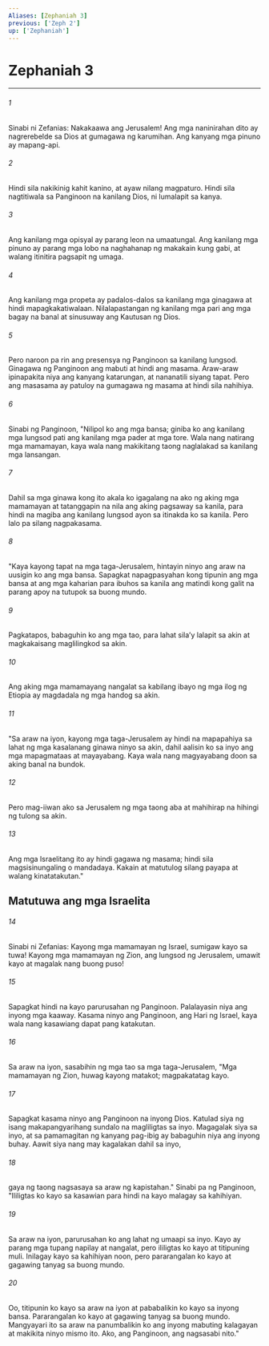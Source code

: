 ```yaml
---
Aliases: [Zephaniah 3]
previous: ['Zeph 2']
up: ['Zephaniah']
---
```

# Zephaniah 3

***

###### 1
Sinabi ni Zefanias: Nakakaawa ang Jerusalem! Ang mga naninirahan dito ay nagrerebelde sa Dios at gumagawa ng karumihan. Ang kanyang mga pinuno ay mapang-api. 

###### 2
Hindi sila nakikinig kahit kanino, at ayaw nilang magpaturo. Hindi sila nagtitiwala sa Panginoon na kanilang Dios, ni lumalapit sa kanya. 

###### 3
Ang kanilang mga opisyal ay parang leon na umaatungal. Ang kanilang mga pinuno ay parang mga lobo na naghahanap ng makakain kung gabi, at walang itinitira pagsapit ng umaga. 

###### 4
Ang kanilang mga propeta ay padalos-dalos sa kanilang mga ginagawa at hindi mapagkakatiwalaan. Nilalapastangan ng kanilang mga pari ang mga bagay na banal at sinusuway ang Kautusan ng Dios. 

###### 5
Pero naroon pa rin ang presensya ng Panginoon sa kanilang lungsod. Ginagawa ng Panginoon ang mabuti at hindi ang masama. Araw-araw ipinapakita niya ang kanyang katarungan, at nananatili siyang tapat. Pero ang masasama ay patuloy na gumagawa ng masama at hindi sila nahihiya. 

###### 6
Sinabi ng Panginoon, "Nilipol ko ang mga bansa; giniba ko ang kanilang mga lungsod pati ang kanilang mga pader at mga tore. Wala nang natirang mga mamamayan, kaya wala nang makikitang taong naglalakad sa kanilang mga lansangan. 

###### 7
Dahil sa mga ginawa kong ito akala ko igagalang na ako ng aking mga mamamayan at tatanggapin na nila ang aking pagsaway sa kanila, para hindi na magiba ang kanilang lungsod ayon sa itinakda ko sa kanila. Pero lalo pa silang nagpakasama. 

###### 8
"Kaya kayong tapat na mga taga-Jerusalem, hintayin ninyo ang araw na uusigin ko ang mga bansa. Sapagkat napagpasyahan kong tipunin ang mga bansa at ang mga kaharian para ibuhos sa kanila ang matindi kong galit na parang apoy na tutupok sa buong mundo. 

###### 9
Pagkatapos, babaguhin ko ang mga tao, para lahat silaʼy lalapit sa akin at magkakaisang maglilingkod sa akin. 

###### 10
Ang aking mga mamamayang nangalat sa kabilang ibayo ng mga ilog ng Etiopia ay magdadala ng mga handog sa akin. 

###### 11
"Sa araw na iyon, kayong mga taga-Jerusalem ay hindi na mapapahiya sa lahat ng mga kasalanang ginawa ninyo sa akin, dahil aalisin ko sa inyo ang mga mapagmataas at mayayabang. Kaya wala nang magyayabang doon sa aking banal na bundok. 

###### 12
Pero mag-iiwan ako sa Jerusalem ng mga taong aba at mahihirap na hihingi ng tulong sa akin. 

###### 13
Ang mga Israelitang ito ay hindi gagawa ng masama; hindi sila magsisinungaling o mandadaya. Kakain at matutulog silang payapa at walang kinatatakutan." 

## Matutuwa ang mga Israelita 

###### 14
Sinabi ni Zefanias: Kayong mga mamamayan ng Israel, sumigaw kayo sa tuwa! Kayong mga mamamayan ng Zion, ang lungsod ng Jerusalem, umawit kayo at magalak nang buong puso! 

###### 15
Sapagkat hindi na kayo parurusahan ng Panginoon. Palalayasin niya ang inyong mga kaaway. Kasama ninyo ang Panginoon, ang Hari ng Israel, kaya wala nang kasawiang dapat pang katakutan. 

###### 16
Sa araw na iyon, sasabihin ng mga tao sa mga taga-Jerusalem, "Mga mamamayan ng Zion, huwag kayong matakot; magpakatatag kayo. 

###### 17
Sapagkat kasama ninyo ang Panginoon na inyong Dios. Katulad siya ng isang makapangyarihang sundalo na magliligtas sa inyo. Magagalak siya sa inyo, at sa pamamagitan ng kanyang pag-ibig ay babaguhin niya ang inyong buhay. Aawit siya nang may kagalakan dahil sa inyo, 

###### 18
gaya ng taong nagsasaya sa araw ng kapistahan." Sinabi pa ng Panginoon, "Ililigtas ko kayo sa kasawian para hindi na kayo malagay sa kahihiyan. 

###### 19
Sa araw na iyon, parurusahan ko ang lahat ng umaapi sa inyo. Kayo ay parang mga tupang napilay at nangalat, pero ililigtas ko kayo at titipuning muli. Inilagay kayo sa kahihiyan noon, pero pararangalan ko kayo at gagawing tanyag sa buong mundo. 

###### 20
Oo, titipunin ko kayo sa araw na iyon at pababalikin ko kayo sa inyong bansa. Pararangalan ko kayo at gagawing tanyag sa buong mundo. Mangyayari ito sa araw na panumbalikin ko ang inyong mabuting kalagayan at makikita ninyo mismo ito. Ako, ang Panginoon, ang nagsasabi nito."
